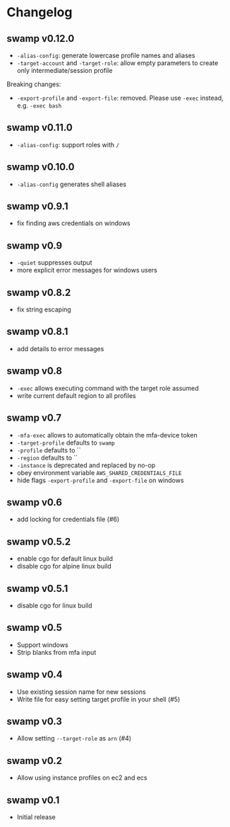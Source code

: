 # Changelog

## swamp v0.12.0

* `-alias-config`: generate lowercase profile names and aliases
* `-target-account` and `-target-role`: allow empty parameters to create only intermediate/session profile

Breaking changes:

* `-export-profile` and `-export-file`: removed. Please use `-exec` instead, e.g. `-exec bash`

## swamp v0.11.0

* `-alias-config`: support roles with `/`

## swamp v0.10.0

* `-alias-config` generates shell aliases

## swamp v0.9.1

* fix finding aws credentials on windows

## swamp v0.9

* `-quiet` suppresses output
* more explicit error messages for windows users

## swamp v0.8.2

* fix string escaping

## swamp v0.8.1

* add details to error messages

## swamp v0.8

* `-exec` allows executing command with the target role assumed
* write current default region to all profiles

## swamp v0.7

* `-mfa-exec` allows to automatically obtain the mfa-device token
* `-target-profile` defaults to `swamp`
* `-profile` defaults to ``
* `-region` defaults to ``
* `-instance` is deprecated and replaced by no-op
* obey environment variable `AWS_SHARED_CREDENTIALS_FILE`
* hide flags `-export-profile` and `-export-file` on windows

## swamp v0.6

* add locking for credentials file (#6)

## swamp v0.5.2

* enable cgo for default linux build
* disable cgo for alpine linux build

## swamp v0.5.1

* disable cgo for linux build

## swamp v0.5

* Support windows
* Strip blanks from mfa input

## swamp v0.4

* Use existing session name for new sessions
* Write file for easy setting target profile in your shell (#5)

## swamp v0.3

* Allow setting `--target-role` as `arn` (#4)

## swamp v0.2

* Allow using instance profiles on ec2 and ecs

## swamp v0.1

* Initial release
